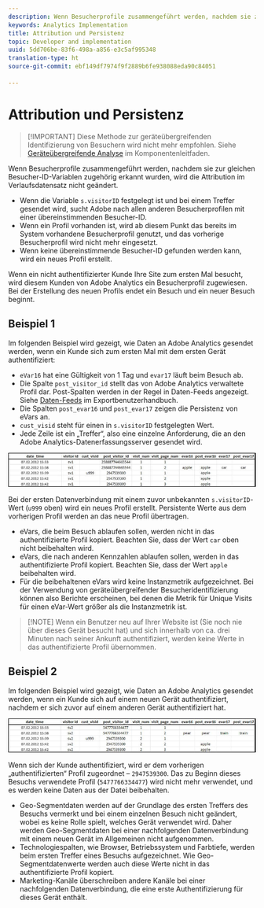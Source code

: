 ```yaml
---
description: Wenn Besucherprofile zusammengeführt werden, nachdem sie zur gleichen Besucher-ID-Variablen zugehörig erkannt wurden, wird die Attribution im Verlaufsdatensatz nicht geändert.
keywords: Analytics Implementation
title: Attribution und Persistenz
topic: Developer and implementation
uuid: 5dd706be-83f6-498a-a856-e3c5af995348
translation-type: ht
source-git-commit: ebf149df7974f9f2889b6fe938088eda90c84051

---
```



# Attribution und Persistenz

> [!IMPORTANT] Diese Methode zur geräteübergreifenden Identifizierung von Besuchern wird nicht mehr empfohlen. Siehe [Geräteübergreifende Analyse](/help/components/cda/cda-home.md) im Komponentenleitfaden.

Wenn Besucherprofile zusammengeführt werden, nachdem sie zur gleichen Besucher-ID-Variablen zugehörig erkannt wurden, wird die Attribution im Verlaufsdatensatz nicht geändert.

* Wenn die Variable `s.visitorID` festgelegt ist und bei einem Treffer gesendet wird, sucht Adobe nach allen anderen Besucherprofilen mit einer übereinstimmenden Besucher-ID.
* Wenn ein Profil vorhanden ist, wird ab diesem Punkt das bereits im System vorhandene Besucherprofil genutzt, und das vorherige Besucherprofil wird nicht mehr eingesetzt.
* Wenn keine übereinstimmende Besucher-ID gefunden werden kann, wird ein neues Profil erstellt.

Wenn ein nicht authentifizierter Kunde Ihre Site zum ersten Mal besucht, wird diesem Kunden von Adobe Analytics ein Besucherprofil zugewiesen. Bei der Erstellung des neuen Profils endet ein Besuch und ein neuer Besuch beginnt.

## Beispiel 1

Im folgenden Beispiel wird gezeigt, wie Daten an Adobe Analytics gesendet werden, wenn ein Kunde sich zum ersten Mal mit dem ersten Gerät authentifiziert:

* `eVar16` hat eine Gültigkeit von 1 Tag und `evar17` läuft beim Besuch ab.
* Die Spalte `post_visitor_id` stellt das von Adobe Analytics verwaltete Profil dar. Post-Spalten werden in der Regel in Daten-Feeds angezeigt. Siehe [Daten-Feeds](/help/export/analytics-data-feed/data-feed-overview.md) im Exportbenutzerhandbuch.
* Die Spalten `post_evar16` und `post_evar17` zeigen die Persistenz von eVars an.
* `cust_visid` steht für einen in `s.visitorID` festgelegten Wert.
* Jede Zeile ist ein „Treffer“, also eine einzelne Anforderung, die an den Adobe Analytics-Datenerfassungsserver gesendet wird.

![Geräteübergreifendes Beispiel 1](assets/xdevice_first.jpg)

Bei der ersten Datenverbindung mit einem zuvor unbekannten `s.visitorID`-Wert (`u999` oben) wird ein neues Profil erstellt. Persistente Werte aus dem vorherigen Profil werden an das neue Profil übertragen.

* eVars, die beim Besuch ablaufen sollen, werden nicht in das authentifizierte Profil kopiert. Beachten Sie, dass der Wert `car` oben nicht beibehalten wird.
* eVars, die nach anderen Kennzahlen ablaufen sollen, werden in das authentifizierte Profil kopiert. Beachten Sie, dass der Wert `apple` beibehalten wird.
* Für die beibehaltenen eVars wird keine Instanzmetrik aufgezeichnet. Bei der Verwendung von geräteübergreifender Besucheridentifizierung können also Berichte erscheinen, bei denen die Metrik für Unique Visits für einen eVar-Wert größer als die Instanzmetrik ist.

> [!NOTE] Wenn ein Benutzer neu auf Ihrer Website ist (Sie noch nie über dieses Gerät besucht hat) und sich innerhalb von ca. drei Minuten nach seiner Ankunft authentifiziert, werden keine Werte in das authentifizierte Profil übernommen.

## Beispiel 2

Im folgenden Beispiel wird gezeigt, wie Daten an Adobe Analytics gesendet werden, wenn ein Kunde sich auf einem neuen Gerät authentifiziert, nachdem er sich zuvor auf einem anderen Gerät authentifiziert hat.

![Geräteübergreifendes Beispiel 2](assets/xdevice-subsequent.jpg)

Wenn sich der Kunde authentifiziert, wird er dem vorherigen „authentifizierten“ Profil zugeordnet – `2947539300`. Das zu Beginn dieses Besuchs verwendete Profil (`5477766334477`) wird nicht mehr verwendet, und es werden keine Daten aus der Datei beibehalten.

* Geo-Segmentdaten werden auf der Grundlage des ersten Treffers des Besuchs vermerkt und bei einem einzelnen Besuch nicht geändert, wobei es keine Rolle spielt, welches Gerät verwendet wird. Daher werden Geo-Segmentdaten bei einer nachfolgenden Datenverbindung mit einem neuen Gerät im Allgemeinen nicht aufgenommen.
* Technologiespalten, wie Browser, Betriebssystem und Farbtiefe, werden beim ersten Treffer eines Besuchs aufgezeichnet. Wie Geo-Segmentdatenwerte werden auch diese Werte nicht in das authentifizierte Profil kopiert.
* Marketing-Kanäle überschreiben andere Kanäle bei einer nachfolgenden Datenverbindung, die eine erste Authentifizierung für dieses Gerät enthält.
